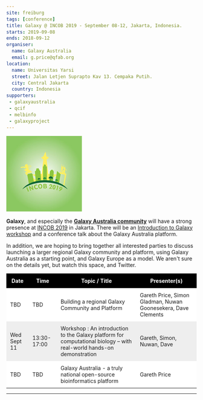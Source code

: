 ```yaml
---
site: freiburg
tags: [conference]
title: Galaxy @ INCOB 2019 - September 08-12, Jakarta, Indonesia.
starts: 2019-09-08
ends: 2018-09-12
organiser:
  name: Galaxy Australia
  email: g.price@qfab.org
location:
  name: Universitas Yarsi
  street: Jalan Letjen Suprapto Kav 13. Cempaka Putih.
  city: Central Jakarta
  country: Indonesia
supporters:
 - galaxyaustralia
 - qcif
 - melbinfo
 - galaxyproject
---
```

![INCOB 2019](/assets/media/incob-logo-square.jpeg)

**Galaxy**, and especially the [**Galaxy Australia community**](https://www.embl-abr.org.au/galaxyaustralia/) will have a strong presence at [INCOB 2019](http://incob2019.org/) in Jakarta. There will be an [Introduction to Galaxy workshop](http://incob2019.org/workshop2/) and a conference talk about the Galaxy Australia platform.

In addition, we are hoping to bring together all interested parties to discuss launching a larger regional Galaxy community and platform, using Galaxy Australia as a starting point, and Galaxy Europe as a model. We aren't sure on the details yet, but watch this space, and Twitter.
<br/>
<style>
  th, td {
    padding: 10px
  }
  table tr:nth-child(even) {
    background-color: #eee;
  }
  table tr:nth-child(odd) {
    background-color: #fff;
  }
  table th {
    color: white;
    background-color: black;
  }
</style>



| Date | Time | Topic / Title | Presenter(s) |
|------|------|---------------|--------------|
| TBD  | TBD  | Building a regional Galaxy Community and Platform | Gareth Price, Simon Gladman, Nuwan Goonesekera, Dave Clements |
| Wed Sept 11 | 13:30-17:00 | Workshop : An introduction to the Galaxy platform for computational biology – with real-world hands-on demonstration | Gareth, Simon, Nuwan, Dave |
| TBD | TBD | Galaxy Australia - a truly national open-source bioinformatics platform | Gareth Price|

---
